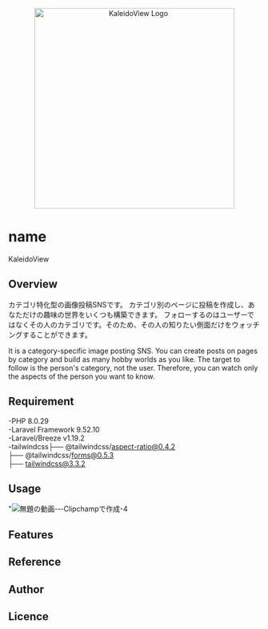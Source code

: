 <p align="center"><a href="https://laravel.com" target="_blank"><img src="https://res.cloudinary.com/dig0xnvus/image/upload/v1693090674/%E3%82%B9%E3%82%AF%E3%83%AA%E3%83%BC%E3%83%B3%E3%82%B7%E3%83%A7%E3%83%83%E3%83%88_2023-08-17_004303_e4k80n.png" width="400" alt="KaleidoView Logo"></a></p>


# name

KaleidoView

## Overview

カテゴリ特化型の画像投稿SNSです。
カテゴリ別のページに投稿を作成し、あなただけの趣味の世界をいくつも構築できます。
フォローするのはユーザーではなくその人のカテゴリです。そのため、その人の知りたい側面だけをウォッチングすることができます。

It is a category-specific image posting SNS. 
You can create posts on pages by category and build as many hobby worlds as you like.
The target to follow is the person's category, not the user. Therefore, you can watch only the aspects of the person you want to know.

## Requirement
-PHP 8.0.29  
-Laravel Framework 9.52.10  
-Laravel/Breeze v1.19.2  
-tailwindcss├── @tailwindcss/aspect-ratio@0.4.2  
            ├── @tailwindcss/forms@0.5.3  
            ├── tailwindcss@3.3.2  
## Usage

"![無題の動画-‐-Clipchampで作成-_4_](https://github.com/chronoll/KaleidoView/assets/127325184/1035a145-6f13-409e-ba0f-beeba06175cd)


## Features

## Reference

## Author


## Licence



